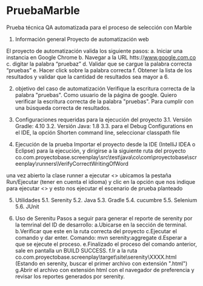 # PruebaMarble
Prueba técnica QA automatizada para el proceso de selección con Marble

1. Información general
Proyecto de automatización web

El proyecto de automatización valida los siguiente pasos:
a. Iniciar una instancia en Google Chrome
b. Navegar a la URL htts://www.google.com.co
c. digitar la palabra “pruebaz”
d. Validar que se cargue la palabra correcta “pruebas”
e. Hacer click sobre la palabra correcta
f. Obtener la lista de los resultados y validar que la cantidad de resultados sea mayor a 6.


2. objetivo del caso de automatización
Verifique la escritura correcta de la palabra "pruebas".
Como usuario de la página de google.
Quiero verificar la escritura correcta de la palabra "pruebas".
Para cumplir con una búsqueda correcta de resultados.

3. Configuraciones requeridas para la ejecución del proyecto
  3.1. Versión Gradle: 4.10
  3.2. Versión Java: 1.8
  3.3. para el Debug Configurations en el IDE, la opción Shorten command line, seleccionar classpath file
  
4. Ejecución de la prueba
Importar el proyecto desde la IDE  (IntelliJ IDEA o Eclipse) para la ejecución, y dirigirse a la siguiente ruta del proyecto
co.com.proyectobase.screenplay\src\test\java\co\com\proyectobase\screenplay\runners\VerifyCorrectWritingOfWord

una vez abierto la clase runner a ejecutar <<VerifyCorrectWritingOfWord>> ubicamos la pestaña Run/Ejecutar (tener en cuenta el idioma)
y clic en la opción que nos indique para ejecutar <<VerifyCorrectWritingOfWord>> y esto nos ejecutar el escenario de prueba planteado

5. Utilidades
  5.1. Serenity
  5.2. Java
  5.3. Gradle
  5.4. cucumbre
  5.5. Selenium
  5.6. JUnit

6. Uso de Serenitu
Pasos a seguir para generar el reporte de serenity por la temrinal del ID de desarrollo:
a.Ubicarse en la sección de terminal.
b.Verificar que este en la ruta correcta del proyecto
c.Ejecutar el comando y dar enter.
	Comando: mvn serenity:aggregate
d.Esperar a que se ejecute el proceso.
e.Finalizado el proceso del comando anterior, sale en pantalla un BUILD SUCCESS.
f.Ir a la ruta co.com.proyectobase.screenplay\target\site\serenity\XXXX.html
	(Estando en serenity, buscar el primer archivo con extensión ".html")
g.Abrir el archivo con extensión html con el navegador de preferencia y revisar los reportes generados por serenity.

